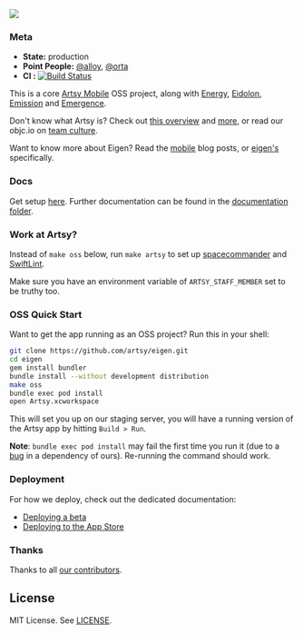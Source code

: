 <a href="http://iphone.artsy.net"><img src ="docs/screenshots/overview.jpg"></a>

### Meta

* __State:__ production
* __Point People:__ [@alloy](https://github.com/alloy), [@orta](https://github.com/orta)
* __CI :__  [![Build Status](https://circleci.com/gh/artsy/eigen/tree/master.svg?style=shield&circle-token=f7a3e9b08ab306cd01a15da49933c0774d508ecb)](https://circleci.com/gh/artsy/eigen)

This is a core [Artsy Mobile](https://github.com/artsy/mobile) OSS project, along with [Energy](https://github.com/artsy/energy), [Eidolon](https://github.com/artsy/eidolon), [Emission](https://github.com/artsy/emission) and [Emergence](https://github.com/artsy/emergence).

Don't know what Artsy is? Check out [this overview](https://github.com/artsy/meta/blob/master/meta/what_is_artsy.md) and [more](https://github.com/artsy/meta/blob/master/README.md), or read our objc.io on [team culture](https://www.objc.io/issues/22-scale/artsy).

Want to know more about Eigen? Read the [mobile](http://artsy.github.io/blog/categories/mobile/) blog posts, or [eigen's](http://artsy.github.io/blog/categories/eigen/) specifically.

### Docs

Get setup [here](docs/getting_started.md). Further documentation can be found in the [documentation folder](docs#readme).

### Work at Artsy?

Instead of `make oss` below, run `make artsy` to set up [spacecommander](https://github.com/square/spacecommander) and [SwiftLint](https://github.com/realm/SwiftLint). 

Make sure you have an environment variable of `ARTSY_STAFF_MEMBER` set to be truthy too.

### OSS Quick Start

Want to get the app running as an OSS project? Run this in your shell:

```sh
git clone https://github.com/artsy/eigen.git
cd eigen
gem install bundler
bundle install --without development distribution
make oss
bundle exec pod install
open Artsy.xcworkspace
```

This will set you up on our staging server, you will have a running version of the Artsy app by hitting `Build > Run`.

**Note**: `bundle exec pod install` may fail the first time you run it (due to a [bug](https://github.com/orta/cocoapods-keys/issues/127) in a dependency of ours). Re-running the command should work.

### Deployment

For how we deploy, check out the dedicated documentation:

- [Deploying a beta](docs/deploying_to_beta.md)
- [Deploying to the App Store](docs/deploy_to_app_store.md)

### Thanks

Thanks to all [our contributors](/docs/thanks.md).

## License

MIT License. See [LICENSE](LICENSE).
